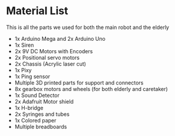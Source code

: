 # Material List

This is all the parts we used for both the main robot and the elderly

* 1x Arduino Mega and 2x Arduino Uno
* 1x Siren
* 2x 9V DC Motors with Encoders
* 2x Positional servo motors
* 2x Chassis (Acrylic laser cut)
* 1x Pixy
* 1x Ping sensor
* Multiple 3D printed parts for support and connectors
* 8x gearbox motors and wheels (for both elderly and caretaker)
* 1x Sound Detector
* 2x Adafruit Motor shield
* 1x H-bridge
* 2x Syringes and tubes
* 1x Colored paper
* Multiple breadboards